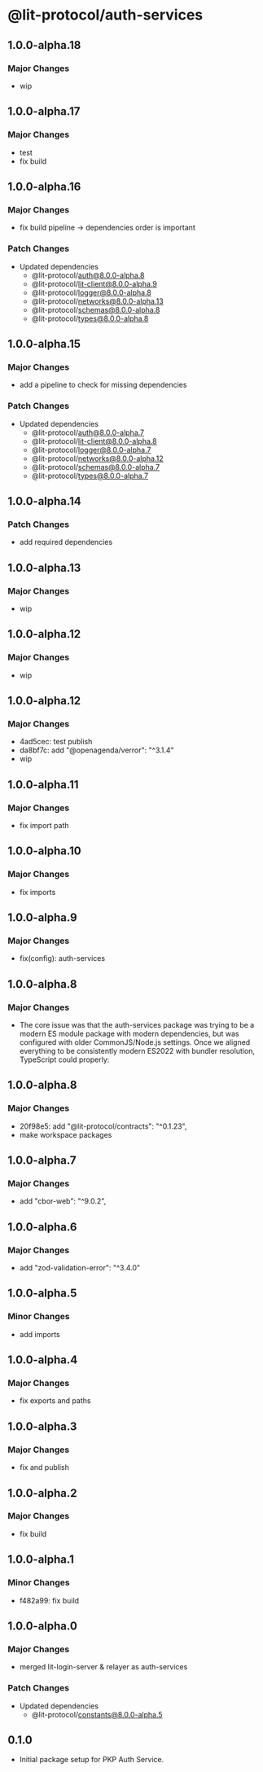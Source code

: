 # @lit-protocol/auth-services

## 1.0.0-alpha.18

### Major Changes

- wip

## 1.0.0-alpha.17

### Major Changes

- test
- fix build

## 1.0.0-alpha.16

### Major Changes

- fix build pipeline -> dependencies order is important

### Patch Changes

- Updated dependencies
  - @lit-protocol/auth@8.0.0-alpha.8
  - @lit-protocol/lit-client@8.0.0-alpha.9
  - @lit-protocol/logger@8.0.0-alpha.8
  - @lit-protocol/networks@8.0.0-alpha.13
  - @lit-protocol/schemas@8.0.0-alpha.8
  - @lit-protocol/types@8.0.0-alpha.8

## 1.0.0-alpha.15

### Major Changes

- add a pipeline to check for missing dependencies

### Patch Changes

- Updated dependencies
  - @lit-protocol/auth@8.0.0-alpha.7
  - @lit-protocol/lit-client@8.0.0-alpha.8
  - @lit-protocol/logger@8.0.0-alpha.7
  - @lit-protocol/networks@8.0.0-alpha.12
  - @lit-protocol/schemas@8.0.0-alpha.7
  - @lit-protocol/types@8.0.0-alpha.7

## 1.0.0-alpha.14

### Patch Changes

- add required dependencies

## 1.0.0-alpha.13

### Major Changes

- wip

## 1.0.0-alpha.12

### Major Changes

- wip

## 1.0.0-alpha.12

### Major Changes

- 4ad5cec: test publish
- da8bf7c: add "@openagenda/verror": "^3.1.4"
- wip

## 1.0.0-alpha.11

### Major Changes

- fix import path

## 1.0.0-alpha.10

### Major Changes

- fix imports

## 1.0.0-alpha.9

### Major Changes

- fix(config): auth-services

## 1.0.0-alpha.8

### Major Changes

- The core issue was that the auth-services package was trying to be a modern ES module package with modern dependencies, but was configured with older CommonJS/Node.js settings. Once we aligned everything to be consistently modern ES2022 with bundler resolution, TypeScript could properly:

## 1.0.0-alpha.8

### Major Changes

- 20f98e5: add "@lit-protocol/contracts": "^0.1.23",
- make workspace packages

## 1.0.0-alpha.7

### Major Changes

- add "cbor-web": "^9.0.2",

## 1.0.0-alpha.6

### Major Changes

- add "zod-validation-error": "^3.4.0"

## 1.0.0-alpha.5

### Minor Changes

- add imports

## 1.0.0-alpha.4

### Major Changes

- fix exports and paths

## 1.0.0-alpha.3

### Major Changes

- fix and publish

## 1.0.0-alpha.2

### Major Changes

- fix build

## 1.0.0-alpha.1

### Minor Changes

- f482a99: fix build

## 1.0.0-alpha.0

### Major Changes

- merged lit-login-server & relayer as auth-services

### Patch Changes

- Updated dependencies
  - @lit-protocol/constants@8.0.0-alpha.5

## 0.1.0

- Initial package setup for PKP Auth Service.
